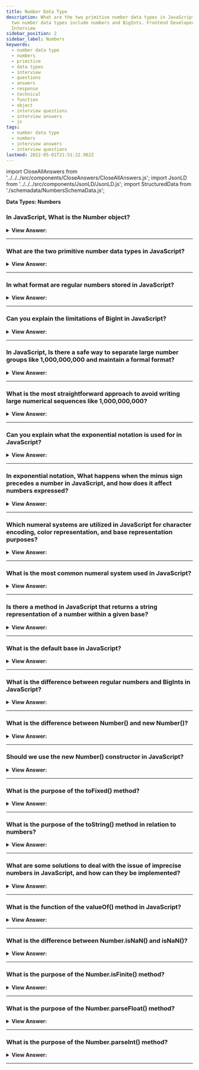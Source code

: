 ```yaml
---
title: Number Data Type
description: What are the two primitive number data types in JavaScript? In JavaScript, the
  two number data types include numbers and BigInts. Frontend Developer
  Interview
sidebar_position: 2
sidebar_label: Numbers
keywords:
  - number data type
  - numbers
  - primitive
  - data types
  - interview
  - questions
  - answers
  - response
  - technical
  - function
  - object
  - interview questions
  - interview answers
  - js
tags:
  - number data type
  - numbers
  - interview answers
  - interview questions
lastmod: 2022-05-01T21:51:22.982Z
---
```


import CloseAllAnswers from '../../../src/components/CloseAnswers/CloseAllAnswers.js';
import JsonLD from '../../../src/components/JsonLD/JsonLD.js';
import StructuredData from './schemadata/NumbersSchemaData.js';

<JsonLD data={StructuredData} />

<head>
  <title>Number Data Type | JavaScript Frontend Phone Interview</title>
</head>

**Data Types: Numbers**

<CloseAllAnswers />

### In JavaScript, What is the Number object?

<details>
  <summary><strong>View Answer:</strong></summary>
  <div>
  <div><strong>Interview Response:</strong> The Number object is a built-in object in JavaScript that represents numerical values and provides methods for working with numbers.
  </div><br />
  <div><strong>Technical Response:</strong> In JavaScript, the Number object is a wrapper object that allows you to work with numerical values. The Number object can be created using the Number() constructor, but it's often not necessary because JavaScript automatically converts number literals and variables to instances of the Number object when necessary.
  </div><br />
  <div><strong className="codeExample">Code Example:</strong><br /><br />

  <div></div>

```javascript
let num = new Number(10);
```

However, you generally don't need to explicitly create Number objects in this way. Instead, you can just work with number primitives, like so:

```javascript
let num = 10;
```

JavaScript will automatically convert `num` to a Number object when you call methods on it. For example:

```javascript
let num = 10;
console.log(num.toFixed(2)); // "10.00"
```

In this case, JavaScript temporarily converts the number primitive `10` to a Number object so that the `toFixed` method can be used.

The Number object also has properties for numerical constants, such as `Number.MAX_VALUE`, `Number.MIN_VALUE`, `Number.NaN` (representing "Not a Number"), `Number.POSITIVE_INFINITY`, and `Number.NEGATIVE_INFINITY`.

Finally, note that while the Number object is useful, using number primitives is generally more efficient. You should avoid using the Number constructor unless necessary because creating Number objects can slow down execution speed.

  </div>
  </div>
</details>

---

### What are the two primitive number data types in JavaScript?

<details>
  <summary><strong>View Answer:</strong></summary>
  <div>
  <div><strong>Interview Response:</strong> There are two primitive number data types including Number for integers and floating-point values, and BigInt for arbitrarily large integers.
</div>
  </div>
</details>

---

### In what format are regular numbers stored in JavaScript?

<details>
  <summary><strong>View Answer:</strong></summary>
  <div>
  <div><strong>Interview Response:</strong> JavaScript stores regular numbers using the double-precision 64-bit binary format IEEE 754, which represents floating-point numbers and integers within its range.
</div>
  </div>
</details>

---

### Can you explain the limitations of BigInt in JavaScript?

<details>
  <summary><strong>View Answer:</strong></summary>
  <div>
  <div><strong>Interview Response:</strong> BigInt has some limitations, including an inability to mix with regular numbers in operations, incompatibility with some built-in methods like Math functions, and a lack of support in JSON.
</div>
  </div>
</details>

---

### In JavaScript, Is there a safe way to separate large number groups like 1,000,000,000 and maintain a formal format?

<details>
  <summary><strong>View Answer:</strong></summary>
  <div>
  <div><strong>Interview Response:</strong> Yes, we can use an underscore to ensure that the number maintains its primitive format.</div><br />
  <div><strong>Technical Response:</strong> The most common way to safely separate number groups without using a comma (which would cause an error) and keep its primitive format. We use an underscore (syntactic sugar) to ensure that the number maintains its primitive format. However, there are easier ways to propagate large numbers in most programming languages.
  </div><br />
  <div><strong className="codeExample">Code Example:</strong><br /><br />

  <div></div>

```js
let billion = 1_000_000_000;
console.log(typeof billion); // returns number and maintains its primitive

let billions = 2,000,000,000;
console.log(typeof billons) // Uncaught SyntaxError: Unexpected number
```

  </div>
  </div>
</details>

---

### What is the most straightforward approach to avoid writing large numerical sequences like 1,000,000,000?

<details>
  <summary><strong>View Answer:</strong></summary>
  <div>
  <div><strong>Interview Response:</strong> To avoid writing large numerical sequences, we can use e-notation (1e9 for 1,000,000,000) or store the value in a variable with a descriptive name.
</div><br />
  <div><strong className="codeExample">Code Example:</strong><br /><br />

  <div></div>

```js
let billion = 1e9;  // 1 billion, literally: 1 and 9 zeroes

console.log( 7.3e9 );  // 7.3 billions (same as 7300000000 or 7_300_000_000)

// In other words, e multiplies the number by 1 with the given zeroes count.

// 1e3 = 1 * 1000 // e3 means *1000
// 1.23e6 = 1.23 * 1000000 // e6 means *1000000

// Now let’s write something very small as a regular number.
// Say, 1 microsecond (one millionth of a second):

let ms = 0.000001;

// Using "e" can help. If we’d like to avoid writing the zeroes explicitly

let ms = 1e-6; // six zeroes to the left from 1

```

  </div>
  </div>
</details>

---

### Can you explain what the exponential notation is used for in JavaScript?

<details>
  <summary><strong>View Answer:</strong></summary>
  <div>
  <div><strong>Interview Response:</strong> Exponential notation or e-notation is used to represent very large or very small numbers more concisely, by using a shortened form of scientific notation, using "e" to indicate the power of 10.
  </div>
  </div>
</details>

---

### In exponential notation, What happens when the minus sign precedes a number in JavaScript, and how does it affect numbers expressed?

<details>
  <summary><strong>View Answer:</strong></summary>
  <div>
  <div><strong>Interview Response:</strong> In JavaScript, placing a minus sign before a number negates its value. When used with numbers in exponential notation, it negates the exponent, effectively making the number smaller if it was positive, or larger if it was negative.
  <br /><br />
  <p><strong>For example, -1e3 is equivalent to -1000 or 1e-3 is equivalent to 0.001</strong></p>
</div>
  <div><strong className="codeExample">Code Example:</strong><br /><br />

  <div></div>

```js
console.log(1e-9); // 1e-9 is 0.000000001; the minus sign applies to the exponent

console.log(-1e9); // -1e9 is - 1000000000.0; minus sign applies to the number itself.
```

  </div>
  </div>
</details>

---

### Which numeral systems are utilized in JavaScript for character encoding, color representation, and base representation purposes?

<details>
  <summary><strong>View Answer:</strong></summary>
  <div>
  <div><strong>Interview Response:</strong> JavaScript uses the UTF-16 encoding for character representation, hexadecimal notation for color representation, and supports base 10 and base 16 (hexadecimal) representation of numbers.
  </div><br />
  <div><strong className="codeExample">Code Example:</strong><br /><br />

  <div></div>

```js
console.log(0xff); // 255
console.log(0xFF); // 255 (the same, case doesn't matter)

// Binary and octal numeral systems

let a = 0b11111111; // binary form of 255
let b = 0o377; // octal form of 255

console.log(a == b); // true, the same number 255 at both sides
```

---

:::note
Hexadecimal is base 16, The decimal is base 10, Octal is base 8, and Binary is base 2.
:::

  </div>
  </div>
</details>

---

### What is the most common numeral system used in JavaScript?

<details>
  <summary><strong>View Answer:</strong></summary>
  <div>
  <div><strong>Interview Response:</strong> The most common numeral system used in JavaScript is Base 10, which is the decimal system used for representing ordinary numbers.
  </div>
  </div>
</details>

---

### Is there a method in JavaScript that returns a string representation of a number within a given base?

<details>
  <summary><strong>View Answer:</strong></summary>
  <div>
  <div><strong>Interview Response:</strong> Yes, the toString(base) method in JavaScript returns a string representation of a number in a given base. It takes an optional argument to specify the base.
</div><br />
  <div><strong className="codeExample">Code Example:</strong><br /><br />

  <div></div>

```js
let num = 255;

console.log(num.toString(16)); // ff
console.log(num.toString(2)); // 11111111
```

  </div>
  </div>
</details>

---

### What is the default base in JavaScript?

<details>
  <summary><strong>View Answer:</strong></summary>
  <div>
  <div><strong>Interview Response:</strong> JavaScript is base 10 by default, but the base can vary from 2 to 36 based on your use case.
</div><br />
  <div><strong className="codeExample">Code Example:</strong><br /><br />

  <div></div>

```js
console.log(parseInt('-15', 2)); // returns -15
console.log(parseInt('-15', 16)); // returns -21

// parseInt() syntax: parseInt(‘string’, [radix]);
```

  </div>
  </div>
</details>

---

### What is the difference between regular numbers and BigInts in JavaScript?

<details>
  <summary><strong>View Answer:</strong></summary>
  <div>
  <div><strong>Interview Response:</strong> Regular numbers are 64-bit floating-point values that can represent integers and decimals up to a certain precision, while BigInts are a built-in type for representing integers of arbitrary precision.
  </div>
  </div>
</details>

---

### What is the difference between Number() and new Number()?

<details>
  <summary><strong>View Answer:</strong></summary>
  <div>
  <div><strong>Interview Response:</strong> Number() is a function that converts a value to a number, while new Number() is a constructor that creates a Number object. The former returns a primitive value, the latter an object.
  </div>
  </div>
</details>

---

### Should we use the new Number() constructor in JavaScript?

<details>
  <summary><strong>View Answer:</strong></summary>
  <div>
  <div><strong>Interview Response:</strong> No, it's generally not recommended to use the new Number() constructor in JavaScript, as it can lead to unexpected results and is less efficient than using the Number() function.
  </div>
  </div>
</details>

---

### What is the purpose of the toFixed() method?

<details>
  <summary><strong>View Answer:</strong></summary>
  <div>
  <div><strong>Interview Response:</strong> The toFixed() method is used in JavaScript to format a number with a specified number of digits after the decimal point and return it as a string.
  </div>
  </div>
</details>

---

### What is the purpose of the toString() method in relation to numbers?

<details>
  <summary><strong>View Answer:</strong></summary>
  <div>
  <div><strong>Interview Response:</strong> The toString() method in JavaScript is used to convert a number to a string representation, allowing it to be displayed as text or manipulated in various ways.
  </div>
  </div>
</details>

---

### What are some solutions to deal with the issue of imprecise numbers in JavaScript, and how can they be implemented?

<details>
  <summary><strong>View Answer:</strong></summary>
  <div>
  <div><strong>Interview Response:</strong> One solution is to use a library like BigNumber.js, which provides arbitrary-precision arithmetic. Another is to use integer math where possible, or use rounding methods like Math.round().
  </div>
  </div>
</details>

---

### What is the function of the valueOf() method in JavaScript?

<details>
  <summary><strong>View Answer:</strong></summary>
  <div>
  <div><strong>Interview Response:</strong> The valueOf() method in JavaScript returns the primitive value of a specified object, commonly used with number, string, and boolean objects.
  </div>
  </div>
</details>

---

### What is the difference between Number.isNaN() and isNaN()?

<details>
  <summary><strong>View Answer:</strong></summary>
  <div>
  <div><strong>Interview Response:</strong> In JavaScript, Number.isNaN() strictly checks if a value is NaN, while isNaN() first attempts to convert the value to a number, resulting in potential type coercion and false positives. Therefore, Number.isNaN() is more reliable for checking if a value is NaN.
  </div>
  </div>
</details>

---

### What is the purpose of the Number.isFinite() method?

<details>
  <summary><strong>View Answer:</strong></summary>
  <div>
  <div><strong>Interview Response:</strong> The purpose of the Number.isFinite() method in JavaScript is to determine if a given value is a finite number, excluding Infinity, -Infinity, and NaN.
  </div>
  </div>
</details>

---

### What is the purpose of the Number.parseFloat() method?

<details>
  <summary><strong>View Answer:</strong></summary>
  <div>
  <div><strong>Interview Response:</strong> The purpose of the Number.parseFloat() method in JavaScript is to parse a string argument and return a floating-point number or NaN if parsing fails.
  </div>
  </div>
</details>

---

### What is the purpose of the Number.parseInt() method?

<details>
  <summary><strong>View Answer:</strong></summary>
  <div>
  <div><strong>Interview Response:</strong> The purpose of the Number.parseInt() method in JavaScript is to parse a string argument and return an integer, or NaN if parsing fails, allowing for optional radix specification.
  </div>
  </div>
</details>

---
